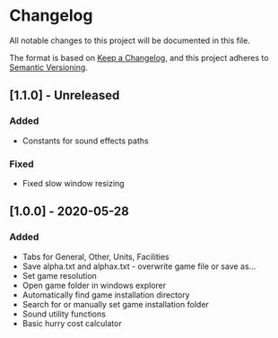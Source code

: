 # Changelog
All notable changes to this project will be documented in this file.

The format is based on [Keep a Changelog](https://keepachangelog.com/en/1.0.0/),
and this project adheres to [Semantic Versioning](https://semver.org/spec/v2.0.0.html).

## [1.1.0] - Unreleased
### Added
- Constants for sound effects paths
### Fixed
- Fixed slow window resizing

## [1.0.0] - 2020-05-28
### Added
- Tabs for General, Other, Units, Facilities
- Save alpha.txt and alphax.txt - overwrite game file or save as...
- Set game resolution
- Open game folder in windows explorer
- Automatically find game installation directory
- Search for or manually set game installation folder
- Sound utility functions
- Basic hurry cost calculator
